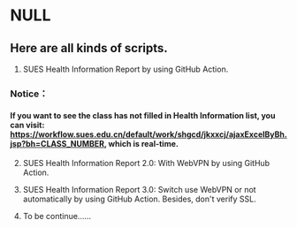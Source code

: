 # NULL

## Here are all kinds of scripts. 

1. SUES Health Information Report by using GitHub Action. 

### Notice：
#### If you want to see the class has not filled in Health Information list, you can visit: https://workflow.sues.edu.cn/default/work/shgcd/jkxxcj/ajaxExcelByBh.jsp?bh=CLASS_NUMBER, which is real-time. 

2. SUES Health Information Report 2.0: With WebVPN by using GitHub Action. 

3. SUES Health Information Report 3.0: Switch use WebVPN or not automatically by using GitHub Action. Besides, don't verify SSL. 

4. To be continue......
